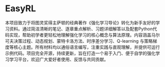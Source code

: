 # EasyRL
本项目致力于将图灵奖得主萨顿的经典著作《强化学习导论》转化为新手友好的学习资料。通过简洁清晰的笔记、逐章重点解析、习题详细解答以及配套Python代码实现，帮助初学者更轻松地理解强化学习的核心概念与算法原理。内容涵盖马尔可夫决策过程、动态规划、蒙特卡洛方法、时序差分学习、Q-learning 与策略梯度等核心主题。所有材料均以通俗语言编写，注重实践与直观理解，并提供可运行示例代码。项目完全开源，持续更新，旨在打造一个易于入门、便于自学的强化学习学习平台，欢迎广大爱好者使用、反馈与共同贡献。
